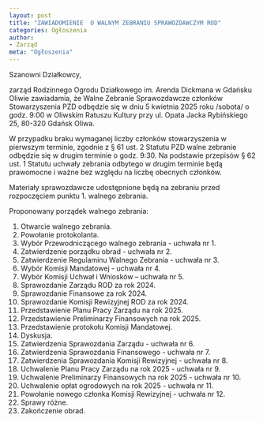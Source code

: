 ```yaml
---
layout: post
title: "ZAWIADOMIENIE  O WALNYM ZEBRANIU SPRAWOZDAWCZYM ROD"
categories: Ogłoszenia
author:
- Zarząd
meta: "Ogłoszenia"
---
```

Szanowni Działkowcy,

zarząd Rodzinnego Ogrodu Działkowego im. Arenda Dickmana w Gdańsku Oliwie zawiadamia, że Walne Zebranie Sprawozdawcze członków Stowarzyszenia PZD odbędzie się w dniu 5 kwietnia 2025 roku /sobota/ o godz. 9:00 w Oliwskim Ratuszu Kultury przy ul. Opata Jacka Rybińskiego 25, 80-320 Gdańsk Oliwa.

W przypadku braku wymaganej liczby członków stowarzyszenia w pierwszym terminie, zgodnie z § 61 ust. 2 Statutu PZD walne zebranie odbędzie się w  drugim terminie o  godz. 9:30. Na podstawie przepisów § 62 ust. 1 Statutu uchwały zebrania odbytego w drugim terminie będą prawomocne i ważne bez względu na liczbę obecnych członków.

Materiały sprawozdawcze udostępnione będą na zebraniu przed rozpoczęciem punktu 1. walnego zebrania.

Proponowany porządek walnego zebrania:

1. Otwarcie walnego zebrania.
2. Powołanie protokolanta.
3. Wybór Przewodniczącego walnego zebrania - uchwała nr 1.
4. Zatwierdzenie porządku obrad - uchwała nr 2.
5. Zatwierdzenie Regulaminu Walnego Zebrania - uchwała nr 3.
6. Wybór Komisji Mandatowej - uchwała nr 4.
7. Wybór Komisji Uchwał i Wniosków – uchwała nr 5.
8. Sprawozdanie Zarządu ROD za rok 2024.
9. Sprawozdanie Finansowe za rok 2024.
10. Sprawozdanie Komisji Rewizyjnej ROD za rok 2024.
11. Przedstawienie Planu Pracy Zarządu na rok 2025.
12. Przedstawienie Preliminarzy Finansowych na rok 2025.
13. Przedstawienie protokołu Komisji Mandatowej.
14. Dyskusja.
15. Zatwierdzenia Sprawozdania Zarządu - uchwała nr 6.
16. Zatwierdzenia Sprawozdania Finansowego - uchwała nr 7.
17. Zatwierdzenia Sprawozdania Komisji Rewizyjnej - uchwała nr 8.
18. Uchwalenie Planu Pracy Zarządu na rok 2025 - uchwała nr 9.
19. Uchwalenie Preliminarzy Finansowych na rok 2025 - uchwała nr 10.
20. Uchwalenie opłat ogrodowych na rok 2025 - uchwała nr 11.
30. Powołanie nowego członka Komisji Rewizyjnej - uchwała nr 12.
31. Sprawy różne.
32. Zakończenie obrad.
